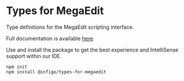 # Types for MegaEdit

Type definitions for the MegaEdit scripting interface.

Full documentation is available [here](https://infigo-official.github.io/types-for-megaedit/).

Use and install the package to get the best experience and IntelliSense support within our IDE.

```
npm init
npm install @infigo/types-for-megaedit
```